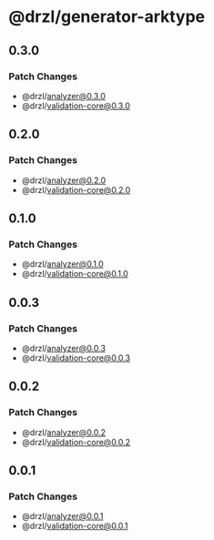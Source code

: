 # @drzl/generator-arktype

## 0.3.0

### Patch Changes

- @drzl/analyzer@0.3.0
- @drzl/validation-core@0.3.0

## 0.2.0

### Patch Changes

- @drzl/analyzer@0.2.0
- @drzl/validation-core@0.2.0

## 0.1.0

### Patch Changes

- @drzl/analyzer@0.1.0
- @drzl/validation-core@0.1.0

## 0.0.3

### Patch Changes

- @drzl/analyzer@0.0.3
- @drzl/validation-core@0.0.3

## 0.0.2

### Patch Changes

- @drzl/analyzer@0.0.2
- @drzl/validation-core@0.0.2

## 0.0.1

### Patch Changes

- @drzl/analyzer@0.0.1
- @drzl/validation-core@0.0.1
